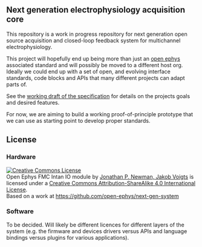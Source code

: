 ##  Next generation electrophysiology acquisition core
This repository is a work in progress repository for next generation open
source acquisition and closed-loop feedback system for multichannel
electrophysiology.

This project will hopefully end up being more than just an [open
ephys](http://www.open-ephys.org/) associated standard and will possibly be
moved to a different host org. Ideally we could end up with a set of open, and
evolving interface standards, code blocks and APIs that many different projects
can adapt parts of.

See the [working draft of the
specification](https://open-ephys.atlassian.net/wiki/display/OEW/PCIe+acquisition+board)
for details on the projects goals and desired features.

For now, we are aiming to build a working proof-of-principle prototype that we
can use as starting point to develop proper standards.

## License

### Hardware
<a rel="license" href="http://creativecommons.org/licenses/by-sa/4.0/"><img
alt="Creative Commons License" style="border-width:0"
src="https://i.creativecommons.org/l/by-sa/4.0/88x31.png" /></a>
<br/>
<span
    xmlns:dct="http://purl.org/dc/terms/" property="dct:title">Open Ephys FMC Intan IO module
</span> 
by 
<a xmlns:cc="http://creativecommons.org/ns#"
href="https://github.com/open-ephys/next-gen-system/" property="cc:attributionName"
rel="cc:attributionURL">Jonathan P. Newman, Jakob Voigts</a> 
is licensed under a
<a rel="license" href="http://creativecommons.org/licenses/by-sa/4.0/">Creative
Commons Attribution-ShareAlike 4.0 International
License</a>.
<br/>
Based on a work at <a xmlns:dct="http://purl.org/dc/terms/"
href="https://github.com/open-ephys/next-gen-system"
rel="dct:source">https://github.com/open-ephys/next-gen-system </a>


### Software
To be decided. Will likely be different licences for different layers of the
system (e.g. the firmware and devices drivers versus APIs and language bindings
versus plugins for various applications).
